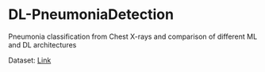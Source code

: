 # DL-PneumoniaDetection
Pneumonia classification from Chest X-rays and comparison of different ML and DL architectures

Dataset: [Link](https://www.kaggle.com/datasets/paultimothymooney/chest-xray-pneumonia)
